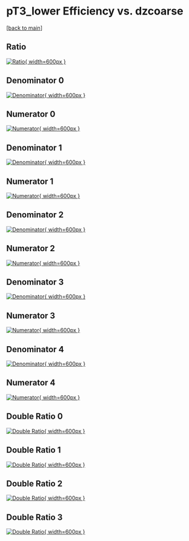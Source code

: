 # pT3_lower Efficiency vs. dzcoarse

[[back to main](./)]



## Ratio

[![Ratio](../mtv/var/pT3_lower_xtr_11_-1_eff_dzcoarse.png){ width=600px }](../mtv/var/pT3_lower_xtr_11_-1_eff_dzcoarse.pdf)

## Denominator 0

[![Denominator](../mtv/den/pT3_lower_xtr_11_-1_eff_dzcoarse_den0.png){ width=600px }](../mtv/den/pT3_lower_xtr_11_-1_eff_dzcoarse_den0.pdf)

## Numerator 0

[![Numerator](../mtv/num/pT3_lower_xtr_11_-1_eff_dzcoarse_num0.png){ width=600px }](../mtv/num/pT3_lower_xtr_11_-1_eff_dzcoarse_num0.pdf)

## Denominator 1

[![Denominator](../mtv/den/pT3_lower_xtr_11_-1_eff_dzcoarse_den1.png){ width=600px }](../mtv/den/pT3_lower_xtr_11_-1_eff_dzcoarse_den1.pdf)

## Numerator 1

[![Numerator](../mtv/num/pT3_lower_xtr_11_-1_eff_dzcoarse_num1.png){ width=600px }](../mtv/num/pT3_lower_xtr_11_-1_eff_dzcoarse_num1.pdf)

## Denominator 2

[![Denominator](../mtv/den/pT3_lower_xtr_11_-1_eff_dzcoarse_den2.png){ width=600px }](../mtv/den/pT3_lower_xtr_11_-1_eff_dzcoarse_den2.pdf)

## Numerator 2

[![Numerator](../mtv/num/pT3_lower_xtr_11_-1_eff_dzcoarse_num2.png){ width=600px }](../mtv/num/pT3_lower_xtr_11_-1_eff_dzcoarse_num2.pdf)

## Denominator 3

[![Denominator](../mtv/den/pT3_lower_xtr_11_-1_eff_dzcoarse_den3.png){ width=600px }](../mtv/den/pT3_lower_xtr_11_-1_eff_dzcoarse_den3.pdf)

## Numerator 3

[![Numerator](../mtv/num/pT3_lower_xtr_11_-1_eff_dzcoarse_num3.png){ width=600px }](../mtv/num/pT3_lower_xtr_11_-1_eff_dzcoarse_num3.pdf)

## Denominator 4

[![Denominator](../mtv/den/pT3_lower_xtr_11_-1_eff_dzcoarse_den4.png){ width=600px }](../mtv/den/pT3_lower_xtr_11_-1_eff_dzcoarse_den4.pdf)

## Numerator 4

[![Numerator](../mtv/num/pT3_lower_xtr_11_-1_eff_dzcoarse_num4.png){ width=600px }](../mtv/num/pT3_lower_xtr_11_-1_eff_dzcoarse_num4.pdf)

## Double Ratio 0

[![Double Ratio](../mtv/ratio/pT3_lower_xtr_11_-1_eff_dzcoarse_ratio0.png){ width=600px }](../mtv/ratio/pT3_lower_xtr_11_-1_eff_dzcoarse_ratio0.pdf)

## Double Ratio 1

[![Double Ratio](../mtv/ratio/pT3_lower_xtr_11_-1_eff_dzcoarse_ratio1.png){ width=600px }](../mtv/ratio/pT3_lower_xtr_11_-1_eff_dzcoarse_ratio1.pdf)

## Double Ratio 2

[![Double Ratio](../mtv/ratio/pT3_lower_xtr_11_-1_eff_dzcoarse_ratio2.png){ width=600px }](../mtv/ratio/pT3_lower_xtr_11_-1_eff_dzcoarse_ratio2.pdf)

## Double Ratio 3

[![Double Ratio](../mtv/ratio/pT3_lower_xtr_11_-1_eff_dzcoarse_ratio3.png){ width=600px }](../mtv/ratio/pT3_lower_xtr_11_-1_eff_dzcoarse_ratio3.pdf)

